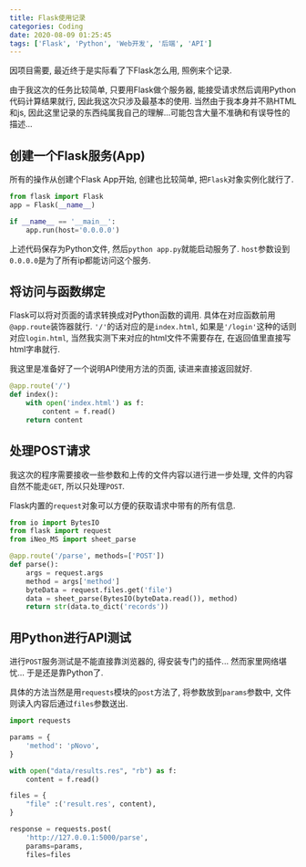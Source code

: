 ```yaml
---
title: Flask使用记录
categories: Coding
date: 2020-08-09 01:25:45
tags: ['Flask', 'Python', 'Web开发', '后端', 'API']
---
```


因项目需要, 最近终于是实际看了下Flask怎么用, 照例来个记录.
<!-- 摘要部分 -->
<!-- more -->

由于我这次的任务比较简单, 只要用Flask做个服务器, 能接受请求然后调用Python代码计算结果就行, 因此我这次只涉及最基本的使用. 当然由于我本身并不熟HTML和js, 因此这里记录的东西纯属我自己的理解...可能包含大量不准确和有误导性的描述...

## 创建一个Flask服务(App)

所有的操作从创建个Flask App开始, 创建也比较简单, 把`Flask`对象实例化就行了.

```python
from flask import Flask
app = Flask(__name__)

if __name__ == '__main__':
    app.run(host='0.0.0.0')
```

上述代码保存为Python文件, 然后`python app.py`就能启动服务了. `host`参数设到`0.0.0.0`是为了所有ip都能访问这个服务.

## 将访问与函数绑定

Flask可以将对页面的请求转换成对Python函数的调用. 具体在对应函数前用`@app.route`装饰器就行. `'/'`的话对应的是`index.html`, 如果是`'/login'`这种的话则对应`login.html`, 当然我实测下来对应的html文件不需要存在, 在返回值里直接写html字串就行.

我这里是准备好了一个说明API使用方法的页面, 读进来直接返回就好.

```python
@app.route('/')
def index():
    with open('index.html') as f:
        content = f.read()
    return content
```

## 处理POST请求

我这次的程序需要接收一些参数和上传的文件内容以进行进一步处理, 文件的内容自然不能走`GET`, 所以只处理`POST`.

Flask内置的`request`对象可以方便的获取请求中带有的所有信息.

```python
from io import BytesIO
from flask import request
from iNeo_MS import sheet_parse

@app.route('/parse', methods=['POST'])
def parse():
    args = request.args
    method = args['method']
    byteData = request.files.get('file')
    data = sheet_parse(BytesIO(byteData.read()), method)
    return str(data.to_dict('records'))
```

## 用Python进行API测试

进行`POST`服务测试是不能直接靠浏览器的, 得安装专门的插件... 然而家里网络堪忧... 于是还是靠Python了.

具体的方法当然是用`requests`模块的`post`方法了, 将参数放到`params`参数中, 文件则读入内容后通过`files`参数送出.

```python
import requests

params = {
    'method': 'pNovo',
}

with open("data/results.res", "rb") as f:
    content = f.read()

files = {
    "file" :('result.res', content),
}

response = requests.post(
    'http://127.0.0.1:5000/parse',
    params=params,
    files=files
```
